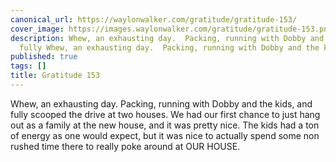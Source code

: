 ```yaml
---
canonical_url: https://waylonwalker.com/gratitude/gratitude-153/
cover_image: https://images.waylonwalker.com/gratitude/gratitude-153.png
description: Whew, an exhausting day.  Packing, running with Dobby and the kids, and
  fully Whew, an exhausting day.  Packing, running with Dobby and the kids, and fully
published: true
tags: []
title: Gratitude 153
---
```


Whew, an exhausting day.  Packing, running with Dobby and the kids, and fully scooped the drive at two houses.  We had our first chance to just hang out as a family at the new house, and it was pretty nice.  The kids had a ton of energy as one would expect, but it was nice to actually spend some non rushed time there to really poke around at OUR HOUSE.